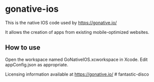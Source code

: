gonative-ios
============

This is the native IOS code used by https://gonative.io/

It allows the creation of apps from existing mobile-optimized websites.

How to use
------------
Open the workspace named GoNativeIOS.xcworkspace in Xcode. Edit appConfig.json as appropriate.

Licensing information available at https://gonative.io/
#   f a n t a s t i c - d i s c o  
 